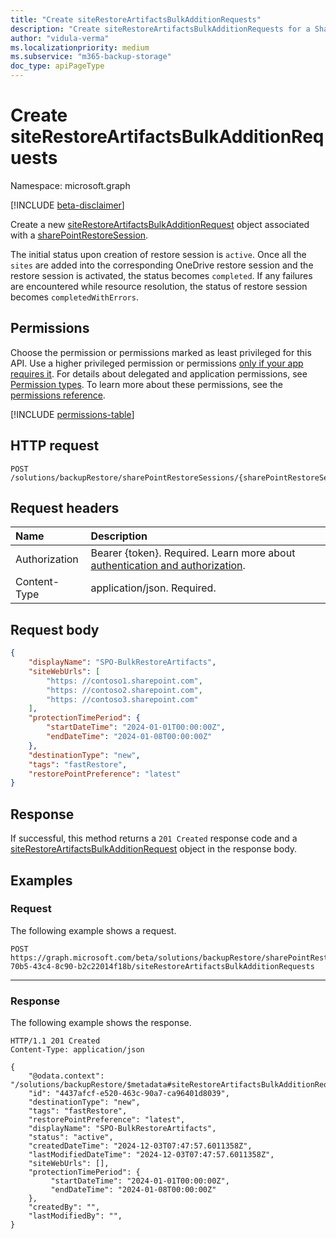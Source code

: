 ```yaml
---
title: "Create siteRestoreArtifactsBulkAdditionRequests"
description: "Create siteRestoreArtifactsBulkAdditionRequests for a SharePoint restore session."
author: "vidula-verma"
ms.localizationpriority: medium
ms.subservice: "m365-backup-storage"
doc_type: apiPageType
---
```


# Create siteRestoreArtifactsBulkAdditionRequests

Namespace: microsoft.graph

[!INCLUDE [beta-disclaimer](../../includes/beta-disclaimer.md)]

Create a new [siteRestoreArtifactsBulkAdditionRequest](../resources/siterestoreartifactsbulkadditionrequest.md) object associated with a [sharePointRestoreSession](../resources/sharepointrestoresession.md).

The initial status upon creation of restore session is `active`. Once all the `sites` are added into the corresponding OneDrive restore session and the restore session is activated, the status becomes `completed`.
If any failures are encountered while resource resolution, the status of restore session becomes `completedWithErrors`.

## Permissions

Choose the permission or permissions marked as least privileged for this API. Use a higher privileged permission or permissions [only if your app requires it](/graph/permissions-overview#best-practices-for-using-microsoft-graph-permissions). For details about delegated and application permissions, see [Permission types](/graph/permissions-overview#permission-types). To learn more about these permissions, see the [permissions reference](/graph/permissions-reference).

<!-- {
  "blockType": "permissions",
  "name": "sharepointrestoresession-post-siterestoreartifactsbulkadditionrequests-permissions"
}
-->
[!INCLUDE [permissions-table](../includes/permissions/sharepointrestoresession-post-siterestoreartifactsbulkadditionrequests-permissions.md)]

## HTTP request

<!-- {
  "blockType": "ignored"
}
-->
``` http
POST /solutions/backupRestore/sharePointRestoreSessions/{sharePointRestoreSessionId}/siteRestoreArtifactsBulkAdditionRequests
```

## Request headers

|Name|Description|
|:---|:---|
|Authorization|Bearer {token}. Required. Learn more about [authentication and authorization](/graph/auth/auth-concepts).|
|Content-Type|application/json. Required.|

## Request body

```json
{
    "displayName": "SPO-BulkRestoreArtifacts",
    "siteWebUrls": [
        "https: //contoso1.sharepoint.com",
        "https: //contoso2.sharepoint.com",
        "https: //contoso3.sharepoint.com"
    ],
    "protectionTimePeriod": {
        "startDateTime": "2024-01-01T00:00:00Z",
        "endDateTime": "2024-01-08T00:00:00Z"
    },
    "destinationType": "new",
    "tags": "fastRestore",
    "restorePointPreference": "latest"
}
```

## Response

If successful, this method returns a `201 Created` response code and a [siteRestoreArtifactsBulkAdditionRequest](../resources/siterestoreartifactsbulkadditionrequest.md) object in the response body.

## Examples

### Request

The following example shows a request.

<!-- {
  "blockType": "request",
  "name": "create_siterestoreartifactsbulkadditionrequest_from_"
}
-->

``` http
POST https://graph.microsoft.com/beta/solutions/backupRestore/sharePointRestoreSessions/959ba739-70b5-43c4-8c90-b2c22014f18b/siteRestoreArtifactsBulkAdditionRequests
```

---


### Response

The following example shows the response.
<!-- {
  "blockType": "response",
  "truncated": true,
  "@odata.type": "microsoft.graph.siteRestoreArtifactsBulkAdditionRequest"
}
-->
``` http
HTTP/1.1 201 Created
Content-Type: application/json

{
    "@odata.context": "/solutions/backupRestore/$metadata#siteRestoreArtifactsBulkAdditionRequest/$entity",
  	"id": "4437afcf-e520-463c-90a7-ca96401d8039",    
    "destinationType": "new",
    "tags": "fastRestore",
    "restorePointPreference": "latest",
    "displayName": "SPO-BulkRestoreArtifacts",
    "status": "active",
    "createdDateTime": "2024-12-03T07:47:57.6011358Z",      
    "lastModifiedDateTime": "2024-12-03T07:47:57.6011358Z",
    "siteWebUrls": [],
    "protectionTimePeriod": {
         "startDateTime": "2024-01-01T00:00:00Z",
         "endDateTime": "2024-01-08T00:00:00Z"
    },
    "createdBy": "",
    "lastModifiedBy": "",
}
```
